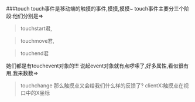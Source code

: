 ###touch
touch事件是移动端的触摸的事件,摸摸,摸摸~
touch事件主要分三个阶段:他们分别是=>
>touchstart君,

>touchmove君,

>touchend君

她们都是有touchevent对象的!!!
说起event对象就有点啰嗦了,好多属性,看似很有用,我来数数=>
>touchchange
那么触摸点又会给我们什么样的反馈了?
> clientX:触摸点在视口中的X坐标